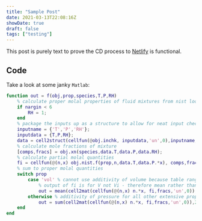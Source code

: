 ```yaml
---
title: "Sample Post"
date: 2021-03-13T22:08:16Z
showDate: true
draft: false
tags: ["testing"]
---
```


This post is purely text to prove the CD process to [Netlify](https://app.netlify.com/sites/cgc-signs/overview) is functional.

## Code

Take a look at some janky `Matlab`:

``` matlab
function out = f(obj,prop,species,T,P,RH)
    % calculate proper molal properties of fluid mixtures from nist lookup data
    if nargin < 6
        RH = 1;
    end
    % package the inputs up as a structure to allow for neat input checking
    inputname = {'T','P','RH'};
    inputdata = {T,P,RH};
    data = cell2struct(cellfun(@obj.inchk, inputdata,'un',0),inputname,2);
    % calculate mole fractions of mixture
    [comps,fracs] = obj.xn(species,data.T,data.P,data.RH);
    % calculate partial molal quantities
    fi = cellfun(@(n,x) obj.nist.f(prop,n,data.T,data.P.*x), comps,fracs,'un',0);
    % sum to proper molal quantities
    switch prop
        case 'vol' % cannot use additivity of volume because table range is for partial pressure
            % output of fi is for V not Vi - therefore mean rather than sum to output Vi
            out = mean(cell2mat(cellfun(@(n,x) n.*x, fi,fracs,'un',0)),2);
        otherwise % additivity of pressure for all other extensive properties
            out = sum(cell2mat(cellfun(@(n,x) n.*x, fi,fracs,'un',0)),2);
    end
end
```
